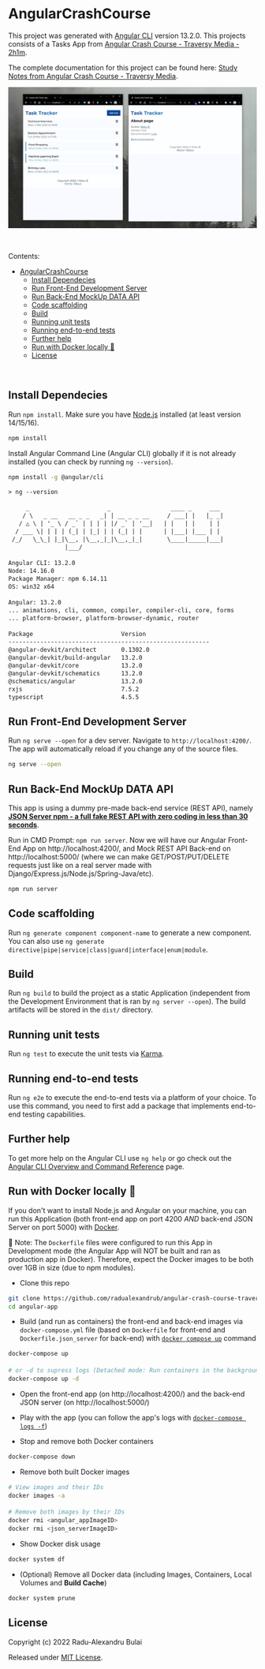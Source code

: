 # AngularCrashCourse

This project was generated with [Angular CLI](https://github.com/angular/angular-cli) version 13.2.0. This projects consists of a Tasks App from [Angular Crash Course - Traversy Media - 2h1m](https://www.youtube.com/watch?v=3dHNOWTI7H8).

The complete documentation for this project can be found here: [Study Notes from Angular Crash Course - Traversy Media](https://github.com/radualexandrub/Study/blob/master/Angular/README.md).

![Angular Crash Course App Demo Screenshot](./Angular-Crash-Course-App-Demo.jpg)

<br/>

Contents:

- [AngularCrashCourse](#angularcrashcourse)
  - [Install Dependecies](#install-dependecies)
  - [Run Front-End Development Server](#run-front-end-development-server)
  - [Run Back-End MockUp DATA API](#run-back-end-mockup-data-api)
  - [Code scaffolding](#code-scaffolding)
  - [Build](#build)
  - [Running unit tests](#running-unit-tests)
  - [Running end-to-end tests](#running-end-to-end-tests)
  - [Further help](#further-help)
  - [Run with Docker locally 🚀](#run-with-docker-locally-)
  - [License](#license)

<br/>

## Install Dependecies

Run `npm install`. Make sure you have [Node.js](https://nodejs.org/en/download/) installed (at least version 14/15/16).

```bash
npm install
```

Install Angular Command Line (Angular CLI) globally if it is not already installed (you can check by running `ng --version`).

```bash
npm install -g @angular/cli
```

```
> ng --version

     _                      _                 ____ _     ___
    / \   _ __   __ _ _   _| | __ _ _ __     / ___| |   |_ _|
   / △ \ | '_ \ / _` | | | | |/ _` | '__|   | |   | |    | |
  / ___ \| | | | (_| | |_| | | (_| | |      | |___| |___ | |
 /_/   \_\_| |_|\__, |\__,_|_|\__,_|_|       \____|_____|___|
                |___/

Angular CLI: 13.2.0
Node: 14.16.0
Package Manager: npm 6.14.11
OS: win32 x64

Angular: 13.2.0
... animations, cli, common, compiler, compiler-cli, core, forms
... platform-browser, platform-browser-dynamic, router

Package                         Version
---------------------------------------------------------
@angular-devkit/architect       0.1302.0
@angular-devkit/build-angular   13.2.0
@angular-devkit/core            13.2.0
@angular-devkit/schematics      13.2.0
@schematics/angular             13.2.0
rxjs                            7.5.2
typescript                      4.5.5
```

## Run Front-End Development Server

Run `ng serve --open` for a dev server. Navigate to `http://localhost:4200/`. The app will automatically reload if you change any of the source files.

```bash
ng serve --open
```

## Run Back-End MockUp DATA API

This app is using a dummy pre-made back-end service (REST API), namely **[JSON Server npm - a full fake REST API with zero coding in less than 30 seconds](https://www.npmjs.com/package/json-server)**.

Run in CMD Prompt: `npm run server`. Now we will have our Angular Front-End App on http://localhost:4200/, and Mock REST API Back-end on http://localhost:5000/ (where we can make GET/POST/PUT/DELETE requests just like on a real server made with Django/Express.js/Node.js/Spring-Java/etc).

```bash
npm run server
```

## Code scaffolding

Run `ng generate component component-name` to generate a new component. You can also use `ng generate directive|pipe|service|class|guard|interface|enum|module`.

## Build

Run `ng build` to build the project as a static Application (independent from the Development Environment that is ran by `ng server --open`). The build artifacts will be stored in the `dist/` directory.

## Running unit tests

Run `ng test` to execute the unit tests via [Karma](https://karma-runner.github.io).

## Running end-to-end tests

Run `ng e2e` to execute the end-to-end tests via a platform of your choice. To use this command, you need to first add a package that implements end-to-end testing capabilities.

## Further help

To get more help on the Angular CLI use `ng help` or go check out the [Angular CLI Overview and Command Reference](https://angular.io/cli) page.

## Run with Docker locally 🚀

If you don't want to install Node.js and Angular on your machine, you can run this Application (both front-end app on port 4200 _AND_ back-end JSON Server on port 5000) with [Docker](https://www.docker.com/products/docker-desktop/).

🔵 Note: The `Dockerfile` files were configured to run this App in Development mode (the Angular App will NOT be built and ran as production app in Docker). Therefore, expect the Docker images to be both over 1GB in size (due to npm modules).

- Clone this repo

```bash
git clone https://github.com/radualexandrub/angular-crash-course-traversy angular-app
cd angular-app
```

- Build (and run as containers) the front-end and back-end images via `docker-compose.yml` file (based on `Dockerfile` for front-end and `Dockerfile.json_server` for back-end) with [`docker compose up`](https://docs.docker.com/engine/reference/commandline/compose_up/) command

```bash
docker-compose up

# or -d to supress logs (Detached mode: Run containers in the background)
docker-compose up -d
```

- Open the front-end app (on http://localhost:4200/) and the back-end JSON server (on http://localhost:5000/)

- Play with the app (you can follow the app's logs with [`docker-compose logs -f`](https://docs.docker.com/engine/reference/commandline/compose_logs/))

- Stop and remove both Docker containers

```bash
docker-compose down
```

- Remove both built Docker images

```bash
# View images and their IDs
docker images -a

# Remove both images by their IDs
docker rmi <angular_appImageID>
docker rmi <json_serverImageID>
```
- Show Docker disk usage

```bash
docker system df
```

- (Optional) Remove all Docker data (including Images, Containers, Local Volumes and **Build Cache**)

```bash
docker system prune
```

## License

Copyright (c) 2022 Radu-Alexandru Bulai

Released under [MIT License](./LICENSE.md).
